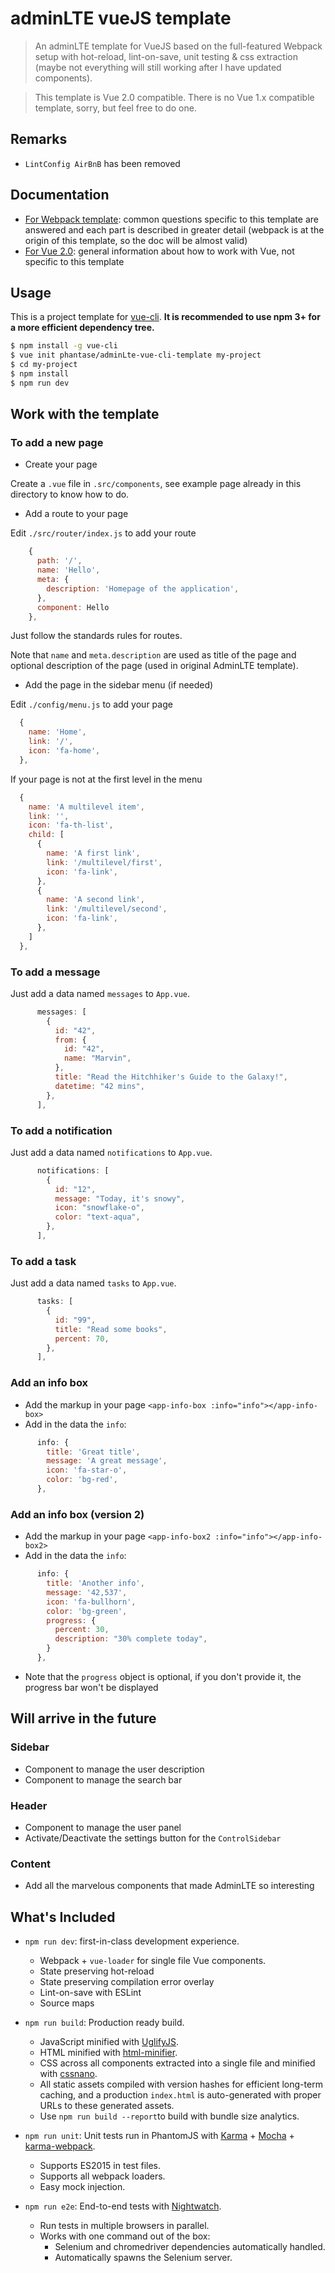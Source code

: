 # adminLTE vueJS template

> An adminLTE template for VueJS based on the full-featured Webpack setup with hot-reload, lint-on-save, unit testing & css extraction (maybe not everything will still working after I have updated components).

> This template is Vue 2.0 compatible. There is no Vue 1.x compatible template, sorry, but feel free to do one.

## Remarks

- `LintConfig AirBnB` has been removed

## Documentation

- [For Webpack template](http://vuejs-templates.github.io/webpack): common questions specific to this template are answered and each part is described in greater detail (webpack is at the origin of this template, so the doc will be almost valid)
- [For Vue 2.0](http://vuejs.org/guide/): general information about how to work with Vue, not specific to this template

## Usage

This is a project template for [vue-cli](https://github.com/vuejs/vue-cli). **It is recommended to use npm 3+ for a more efficient dependency tree.**

``` bash
$ npm install -g vue-cli
$ vue init phantase/adminLte-vue-cli-template my-project
$ cd my-project
$ npm install
$ npm run dev

```
## Work with the template

### To add a new page

- Create your page

Create a `.vue` file in `.src/components`, see example page already in this directory to know how to do.

- Add a route to your page

Edit `./src/router/index.js` to add your route

```javascript
    {
      path: '/',
      name: 'Hello',
      meta: {
        description: 'Homepage of the application',
      },
      component: Hello
    },
```

Just follow the standards rules for routes.

Note that `name` and `meta.description` are used as title of the page and optional description of the page (used in original AdminLTE template).

- Add the page in the sidebar menu (if needed)

Edit `./config/menu.js` to add your page

```javascript
  {
    name: 'Home',
    link: '/',
    icon: 'fa-home',
  },
```

If your page is not at the first level in the menu

```javascript
  {
    name: 'A multilevel item',
    link: '',
    icon: 'fa-th-list',
    child: [
      {
        name: 'A first link',
        link: '/multilevel/first',
        icon: 'fa-link',
      },
      {
        name: 'A second link',
        link: '/multilevel/second',
        icon: 'fa-link',
      },
    ]
  },
```

### To add a message

Just add a data named `messages` to `App.vue`.

```javascript
      messages: [
        {
          id: "42",
          from: {
            id: "42",
            name: "Marvin",
          },
          title: "Read the Hitchhiker's Guide to the Galaxy!",
          datetime: "42 mins",
        },
      ],
```

### To add a notification

Just add a data named `notifications` to `App.vue`.

```javascript
      notifications: [
        {
          id: "12",
          message: "Today, it's snowy",
          icon: "snowflake-o",
          color: "text-aqua",
        },
      ],
```

### To add a task

Just add a data named `tasks` to `App.vue`.

```javascript
      tasks: [
        {
          id: "99",
          title: "Read some books",
          percent: 70,
        },
      ],
```

### Add an info box

- Add the markup in your page ```<app-info-box :info="info"></app-info-box>```
- Add in the data the ```info```:

```javascript
      info: {
        title: 'Great title',
        message: 'A great message',
        icon: 'fa-star-o',
        color: 'bg-red',
      },
```

### Add an info box (version 2)

- Add the markup in your page ```<app-info-box2 :info="info"></app-info-box2>```
- Add in the data the ```info```:

```javascript
      info: {
        title: 'Another info',
        message: '42,537',
        icon: 'fa-bullhorn',
        color: 'bg-green',
        progress: {
          percent: 30,
          description: "30% complete today",
        }
      },
```

- Note that the `progress` object is optional, if you don't provide it, the progress bar won't be displayed

## Will arrive in the future

### Sidebar

- Component to manage the user description
- Component to manage the search bar

### Header

- Component to manage the user panel
- Activate/Deactivate the settings button for the `ControlSidebar`

### Content

- Add all the marvelous components that made AdminLTE so interesting

## What's Included

- `npm run dev`: first-in-class development experience.
  - Webpack + `vue-loader` for single file Vue components.
  - State preserving hot-reload
  - State preserving compilation error overlay
  - Lint-on-save with ESLint
  - Source maps

- `npm run build`: Production ready build.
  - JavaScript minified with [UglifyJS](https://github.com/mishoo/UglifyJS2).
  - HTML minified with [html-minifier](https://github.com/kangax/html-minifier).
  - CSS across all components extracted into a single file and minified with [cssnano](https://github.com/ben-eb/cssnano).
  - All static assets compiled with version hashes for efficient long-term caching, and a production `index.html` is auto-generated with proper URLs to these generated assets.
  - Use `npm run build --report`to build with bundle size analytics.

- `npm run unit`: Unit tests run in PhantomJS with [Karma](http://karma-runner.github.io/0.13/index.html) + [Mocha](http://mochajs.org/) + [karma-webpack](https://github.com/webpack/karma-webpack).
  - Supports ES2015 in test files.
  - Supports all webpack loaders.
  - Easy mock injection.

- `npm run e2e`: End-to-end tests with [Nightwatch](http://nightwatchjs.org/).
  - Run tests in multiple browsers in parallel.
  - Works with one command out of the box:
    - Selenium and chromedriver dependencies automatically handled.
    - Automatically spawns the Selenium server.
